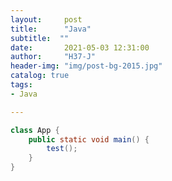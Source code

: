 ```yaml
---
layout:     post
title:      "Java"
subtitle:  ""
date:       2021-05-03 12:31:00
author:     "H37-J"
header-img: "img/post-bg-2015.jpg"
catalog: true
tags:
- Java

---
```


```java
class App {
    public static void main() {
        test();
    }
}
```


